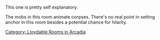 This one is pretty self explanatory.

The mobs in this room animate corpses. There's no real point in setting
anchor in this room besides a potential chance for hilarity.

[Category: Lloydable Rooms in
Arcadia](Category:_Lloydable_Rooms_in_Arcadia "wikilink")

